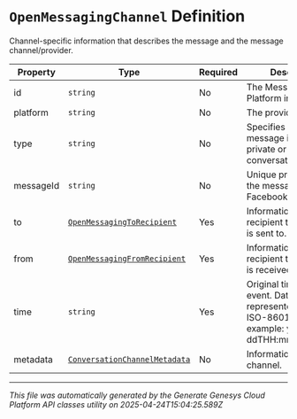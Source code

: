 # `OpenMessagingChannel` Definition

Channel-specific information that describes the message and the message channel/provider.

| Property | Type | Required | Description |
|----------|------|----------|-------------|
| id | `string` | No | The Messaging Platform integration ID. |
| platform | `string` | No | The provider type. |
| type | `string` | No | Specifies if this message is part of a private or public conversation. |
| messageId | `string` | No | Unique provider ID of the message such as a Facebook message ID. |
| to | [`OpenMessagingToRecipient`](openmessagingtorecipient-definition.md) | Yes | Information about the recipient the message is sent to. |
| from | [`OpenMessagingFromRecipient`](openmessagingfromrecipient-definition.md) | Yes | Information about the recipient the message is received from. |
| time | `string` | Yes | Original time of the event. Date time is represented as an ISO-8601 string. For example: yyyy-MM-ddTHH:mm:ss[.mmm]Z |
| metadata | [`ConversationChannelMetadata`](conversationchannelmetadata-definition.md) | No | Information about the channel. |

---

*This file was automatically generated by the Generate Genesys Cloud Platform API classes utility on 2025-04-24T15:04:25.589Z*